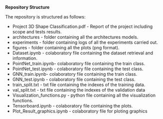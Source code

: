 **Repository Structure**

The repository is structured as follows:
- Project 3D Shape Classification.pdf - Report of the project including scope and tests results.
- architectures - folder containing all the architectures models.
- experiments - folder containing logs of all the experiments carried out.
- figures - folder containing all the plots (png format).
- Dataset.ipynb - colaboratory file containing the dataset retrieval and information.
- PointNet_train.ipynb- colaboratory file containing the train class.
- PointNet_test.ipynb - colaboratory file containing the test class.
- GNN_train.ipynb- colaboratory file containing the train class.
- GNN_test.ipynb - colaboratory file containing the test class.
- train_split.txt - txt file containing the indexes of the training data.
- val_split.txt - txt file containing the indexes of the validation data
- Visualization_functions.py - python file containing all the visualization functions.
- Tensorboard.ipynb - colaboratory file containing the plots.
- Plot_Result_graphics.ipynb - colaboratory file for ploting graphics
